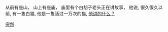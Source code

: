 从前有座山，
山上有座庙，
庙里有个白胡子老头正在讲故事，
他说,
很久很久以前,
有一隻白猫,
他是一隻活过一万次的猫,
[他讲的什么？](./Story.md)

[突然](./Cat2Dog/变成够了.md)
